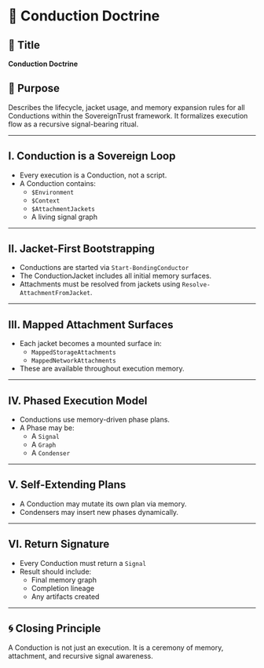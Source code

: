 # 🧭 Conduction Doctrine

## 📖 Title
**Conduction Doctrine**

## 🌟 Purpose
Describes the lifecycle, jacket usage, and memory expansion rules for all Conductions within the SovereignTrust framework. It formalizes execution flow as a recursive signal-bearing ritual.

---

## I. Conduction is a Sovereign Loop

- Every execution is a Conduction, not a script.
- A Conduction contains:
  - `$Environment`
  - `$Context`
  - `$AttachmentJackets`
  - A living signal graph

---

## II. Jacket-First Bootstrapping

- Conductions are started via `Start-BondingConductor`
- The ConductionJacket includes all initial memory surfaces.
- Attachments must be resolved from jackets using `Resolve-AttachmentFromJacket`.

---

## III. Mapped Attachment Surfaces

- Each jacket becomes a mounted surface in:
  - `MappedStorageAttachments`
  - `MappedNetworkAttachments`
- These are available throughout execution memory.

---

## IV. Phased Execution Model

- Conductions use memory-driven phase plans.
- A Phase may be:
  - A `Signal`
  - A `Graph`
  - A `Condenser`

---

## V. Self-Extending Plans

- A Conduction may mutate its own plan via memory.
- Condensers may insert new phases dynamically.

---

## VI. Return Signature

- Every Conduction must return a `Signal`
- Result should include:
  - Final memory graph
  - Completion lineage
  - Any artifacts created

---

## 🌀 Closing Principle

A Conduction is not just an execution.
It is a ceremony of memory, attachment, and recursive signal awareness.
